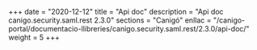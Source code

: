 +++
date        = "2020-12-12"
title       = "Api doc"
description = "Api doc canigo.security.saml.rest 2.3.0"
sections    = "Canigó"
enllac		= "/canigo-portal/documentacio-llibreries/canigo.security.saml.rest/2.3.0/api-doc/"
weight		= 5
+++
